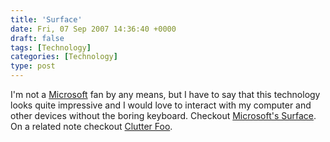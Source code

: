 ```yaml
---
title: 'Surface'
date: Fri, 07 Sep 2007 14:36:40 +0000
draft: false
tags: [Technology]
categories: [Technology]
type: post
---
```


I'm not a [Microsoft](http://en.wikipedia.org/wiki/Microsoft) fan by any means, but I have to say that this technology looks quite impressive and I would love to interact with my computer and other devices without the boring keyboard. Checkout [Microsoft's Surface](http://www.microsoft.com/surface/). On a related note checkout [Clutter Foo](http://njpatel.blogspot.com/2007/07/clutter-foo.html).